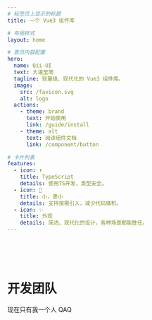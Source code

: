 ```yaml
---
# 标签页上显示的标题
title: 一个 Vue3 组件库

# 布局样式
layout: home

# 首页内容配置
hero:
  name: Qii-UI
  text: 大道至简
  tagline: 轻量级、现代化的 Vue3 组件库。
  image:
    src: /favicon.svg
    alt: logo
  actions:
    - theme: brand
      text: 开始使用
      link: /guide/install
    - theme: alt
      text: 阅读组件文档
      link: /component/button

# 卡片列表
features:
  - icon: ⬆️
    title: TypeScript
    details: 使用TS开发，类型安全。
  - icon: 🚀
    title: 小，更小
    details: 支持按需引入，减少代码体积。
  - icon: ✨
    title: 外观
    details: 简洁、现代化的设计，各种场景都能胜任。
---
```



<script setup>
import { VPTeamMembers } from 'vitepress/theme'

const members = [
  {
    name: '琦琦',
    title: '创建者',
    avatar: 'https://avatars.githubusercontent.com/u/112358908?v=4',
    links: [
      { icon: 'github', link: 'https://github.com/Qiqi29' },
      { icon: 'bilibili', link: 'https://space.bilibili.com/401652755' }
    ]
  },
]
</script>

<br><br><br>


# 开发团队

现在只有我一个人 QAQ

<VPTeamMembers size="medium" :members="members" />
